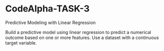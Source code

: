 # CodeAlpha-TASK-3


Predictive Modeling with
Linear Regression



Build a predictive model using linear regression to
predict a numerical outcome based on one or more
features. Use a dataset with a continuous target
variable.

